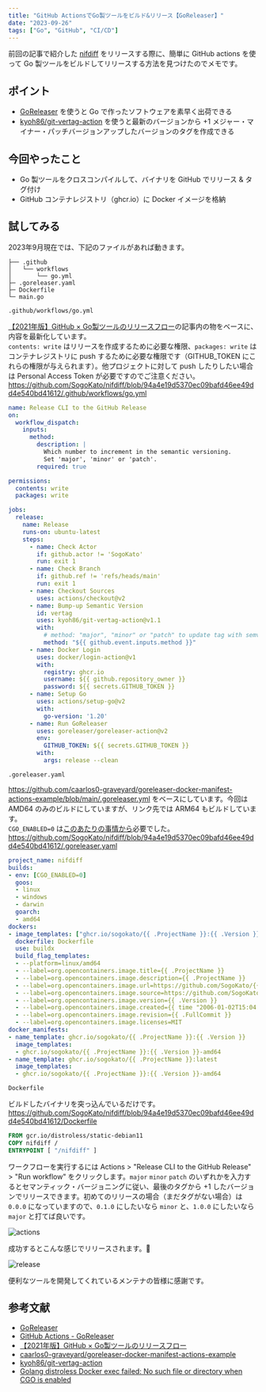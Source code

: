 ```yaml
---
title: "GitHub ActionsでGo製ツールをビルド&リリース【GoReleaser】"
date: "2023-09-26"
tags: ["Go", "GitHub", "CI/CD"]
---
```


前回の記事で紹介した [nifdiff](/posts/2023/09/nifdiff) をリリースする際に、簡単に GitHub actions を使って Go 製ツールをビルドしてリリースする方法を見つけたのでメモです。

## ポイント

* [GoReleaser](https://goreleaser.com/) を使うと Go で作ったソフトウェアを素早く出荷できる
* [kyoh86/git-vertag-action](https://github.com/kyoh86/git-vertag-action) を使うと最新のバージョンから +1 メジャー・マイナー・パッチバージョンアップしたバージョンのタグを作成できる

## 今回やったこと

* Go 製ツールをクロスコンパイルして、バイナリを GitHub でリリース & タグ付け
* GitHub コンテナレジストリ（ghcr.io）に Docker イメージを格納

## 試してみる

2023年9月現在では、下記のファイルがあれば動きます。

```
├── .github
│   └── workflows
│       └── go.yml
├─ .goreleaser.yaml
├─ Dockerfile
└─ main.go
```

`.github/workflows/go.yml`

[【2021年版】GitHub × Go製ツールのリリースフロー](https://zenn.dev/kyoh86/articles/5e7fe8c16a39aa3d3796)の記事内の物をベースに、内容を最新化しています。  
`contents: write` はリリースを作成するために必要な権限、`packages: write` はコンテナレジストリに push するために必要な権限です（GITHUB_TOKEN にこれらの権限が与えられます）。他プロジェクトに対して push したりしたい場合は Personal Access Token が必要ですのでご注意ください。  
https://github.com/SogoKato/nifdiff/blob/94a4e19d5370ec09bafd46ee49dd4e540bd41612/.github/workflows/go.yml

```yml
name: Release CLI to the GitHub Release
on:
  workflow_dispatch:
    inputs:
      method:
        description: |
          Which number to increment in the semantic versioning.
          Set 'major', 'minor' or 'patch'.
        required: true

permissions:
  contents: write
  packages: write

jobs:
  release:
    name: Release
    runs-on: ubuntu-latest
    steps:
      - name: Check Actor
        if: github.actor != 'SogoKato'
        run: exit 1
      - name: Check Branch
        if: github.ref != 'refs/heads/main'
        run: exit 1
      - name: Checkout Sources
        uses: actions/checkout@v2
      - name: Bump-up Semantic Version
        id: vertag
        uses: kyoh86/git-vertag-action@v1.1
        with:
          # method: "major", "minor" or "patch" to update tag with semver
          method: "${{ github.event.inputs.method }}"
      - name: Docker Login
        uses: docker/login-action@v1
        with:
          registry: ghcr.io
          username: ${{ github.repository_owner }}
          password: ${{ secrets.GITHUB_TOKEN }}
      - name: Setup Go
        uses: actions/setup-go@v2
        with:
          go-version: '1.20'
      - name: Run GoReleaser
        uses: goreleaser/goreleaser-action@v2
        env:
          GITHUB_TOKEN: ${{ secrets.GITHUB_TOKEN }}
        with:
          args: release --clean
```

`.goreleaser.yaml`

https://github.com/caarlos0-graveyard/goreleaser-docker-manifest-actions-example/blob/main/.goreleaser.yml をベースにしています。今回は AMD64 のみのビルドにしていますが、リンク先では ARM64 もビルドしています。  
`CGO_ENABLED=0` は[このあたりの事情から](https://stackoverflow.com/questions/72726192/golang-distroless-docker-exec-failed-no-such-file-or-directory-when-cgo-is-enab)必要でした。  
https://github.com/SogoKato/nifdiff/blob/94a4e19d5370ec09bafd46ee49dd4e540bd41612/.goreleaser.yaml

```yaml
project_name: nifdiff
builds:
- env: [CGO_ENABLED=0]
  goos:
  - linux
  - windows
  - darwin
  goarch:
  - amd64
dockers:
- image_templates: ["ghcr.io/sogokato/{{ .ProjectName }}:{{ .Version }}-amd64"]
  dockerfile: Dockerfile
  use: buildx
  build_flag_templates:
  - --platform=linux/amd64
  - --label=org.opencontainers.image.title={{ .ProjectName }}
  - --label=org.opencontainers.image.description={{ .ProjectName }}
  - --label=org.opencontainers.image.url=https://github.com/SogoKato/{{ .ProjectName }}
  - --label=org.opencontainers.image.source=https://github.com/SogoKato/{{ .ProjectName }}
  - --label=org.opencontainers.image.version={{ .Version }}
  - --label=org.opencontainers.image.created={{ time "2006-01-02T15:04:05Z07:00" }}
  - --label=org.opencontainers.image.revision={{ .FullCommit }}
  - --label=org.opencontainers.image.licenses=MIT
docker_manifests:
- name_template: ghcr.io/sogokato/{{ .ProjectName }}:{{ .Version }}
  image_templates:
  - ghcr.io/sogokato/{{ .ProjectName }}:{{ .Version }}-amd64
- name_template: ghcr.io/sogokato/{{ .ProjectName }}:latest
  image_templates:
  - ghcr.io/sogokato/{{ .ProjectName }}:{{ .Version }}-amd64
```

`Dockerfile`

ビルドしたバイナリを突っ込んでいるだけです。  
https://github.com/SogoKato/nifdiff/blob/94a4e19d5370ec09bafd46ee49dd4e540bd41612/Dockerfile

```dockerfile
FROM gcr.io/distroless/static-debian11
COPY nifdiff /
ENTRYPOINT [ "/nifdiff" ]
```

ワークフローを実行するには Actions > "Release CLI to the GitHub Release" > "Run workflow" をクリックします。`major` `minor` `patch` のいずれかを入力するとセマンティック・バージョニングに従い、最後のタグから +1 したバージョンでリリースできます。初めてのリリースの場合（まだタグがない場合）は `0.0.0` になっていますので、`0.1.0` にしたいなら `minor` と、`1.0.0` にしたいなら `major` と打てば良いです。

![actions](/images/posts/2023/09/github_actions.png)

成功するとこんな感じでリリースされます。🎉

![release](/images/posts/2023/09/github_release.png)

便利なツールを開発してくれているメンテナの皆様に感謝です。

## 参考文献

* [GoReleaser](https://goreleaser.com/)
* [GitHub Actions - GoReleaser](https://goreleaser.com/ci/actions/)
* [【2021年版】GitHub × Go製ツールのリリースフロー](https://zenn.dev/kyoh86/articles/5e7fe8c16a39aa3d3796)
* [caarlos0-graveyard/goreleaser-docker-manifest-actions-example](https://github.com/caarlos0-graveyard/goreleaser-docker-manifest-actions-example)
* [kyoh86/git-vertag-action](https://github.com/kyoh86/git-vertag-action)
* [Golang distroless Docker exec failed: No such file or directory when CGO is enabled](https://stackoverflow.com/questions/72726192/golang-distroless-docker-exec-failed-no-such-file-or-directory-when-cgo-is-enab)
